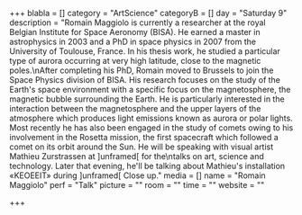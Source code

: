 +++
blabla = []
category = "ArtScience"
categoryB = []
day = "Saturday 9"
description = "Romain Maggiolo is currently a researcher at the royal Belgian Institute for Space Aeronomy (BISA). He earned a master in astrophysics in 2003 and a PhD in space physics in 2007 from the University of Toulouse, France. In his thesis work, he studied a particular type of aurora occurring at very high latitude, close to the magnetic poles.\nAfter completing his PhD, Romain moved to Brussels to join the Space Physics division of BISA. His research focuses on the study of the Earth's space environment with a specific focus on the magnetosphere, the magnetic bubble surrounding the Earth. He is particularly interested in the interaction between the magnetosphere and the upper layers of the atmosphere which produces light emissions known as aurora or polar lights. Most recently he has also been engaged in the study of comets owing to his involvement in the Rosetta mission, the first spacecraft which followed a comet on its orbit around the Sun. He will be speaking with visual artist Mathieu Zurstrassen at ]unframed[ for the\ntalks on art, science and technology. Later that evening, he'll be talking about Mathieu's installation «KEOEEIT» during ]unframed[ Close up."
media = []
name = "Romain Maggiolo"
perf = "Talk"
picture = ""
room = ""
time = ""
website = ""

+++
